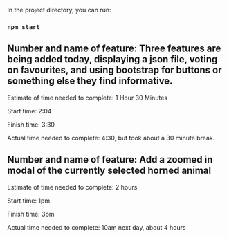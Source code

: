 In the project directory, you can run:

### `npm start`

## Number and name of feature: Three features are being added today, displaying a json file, voting on favourites, and using bootstrap for buttons or something else they find informative.

  Estimate of time needed to complete: 1 Hour 30 Minutes

  Start time: 2:04

  Finish time: 3:30

  Actual time needed to complete: 4:30, but took about a 30 minute break.


 ## Number and name of feature: Add a zoomed in modal of the currently selected horned animal

  Estimate of time needed to complete: 2 hours

  Start time: 1pm

  Finish time: 3pm

  Actual time needed to complete: 10am next day, about 4 hours
